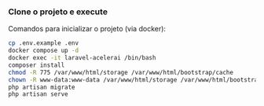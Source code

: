 ### Clone o projeto e execute

Comandos para inicializar o projeto (via docker):

```bash
cp .env.example .env
docker compose up -d
docker exec -it laravel-acelerai /bin/bash
composer install
chmod -R 775 /var/www/html/storage /var/www/html/bootstrap/cache
chown -R www-data:www-data /var/www/html/storage /var/www/html/bootstrap/cache
php artisan migrate
php artisan serve
```
